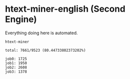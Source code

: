 # htext-miner-english (Second Engine)

Everything doing here is automated.

```
htext-miner

total: 7661/9523 (80.44733802373202%)

job0: 1725
job1: 1950
job2: 2608
job3: 1378
```